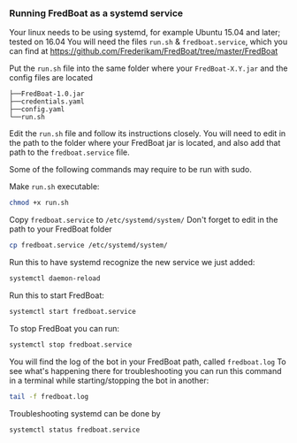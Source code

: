 ### Running FredBoat as a systemd service
Your linux needs to be using systemd, for example Ubuntu 15.04 and later; tested on 16.04
You will need the files `run.sh` & `fredboat.service`, which you can find at https://github.com/Frederikam/FredBoat/tree/master/FredBoat

Put the `run.sh` file into the same folder where your `FredBoat-X.Y.jar` and the config files are located
```
├──FredBoat-1.0.jar
├──credentials.yaml
├──config.yaml
└──run.sh
```
Edit the `run.sh` file and follow its instructions closely.
You will need to edit in the path to the folder where your FredBoat jar is located, and also add that path to the `fredboat.service` file.

Some of the following commands may require to be run with sudo.

Make `run.sh` executable:
```sh
chmod +x run.sh
```

Copy `fredboat.service` to `/etc/systemd/system/`
Don't forget to edit in the path to your FredBoat folder
```sh
cp fredboat.service /etc/systemd/system/
```

Run this to have systemd recognize the new service we just added:
```sh
systemctl daemon-reload
```

Run this to start FredBoat:
```sh
systemctl start fredboat.service
```

To stop FredBoat you can run:
```sh
systemctl stop fredboat.service
```
You will find the log of the bot in your FredBoat path, called `fredboat.log`
To see what's happening there for troubleshooting you can run this command in a terminal while
starting/stopping the bot in another:
```sh
tail -f fredboat.log
```

Troubleshooting systemd can be done by
```sh
systemctl status fredboat.service
```